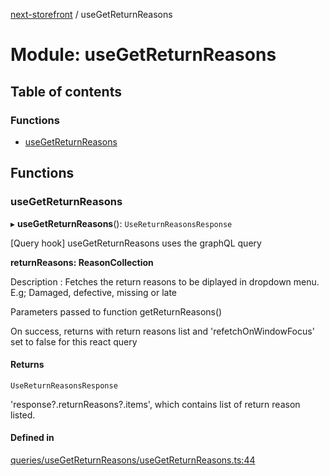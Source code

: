 [next-storefront](../README.md) / useGetReturnReasons

# Module: useGetReturnReasons

## Table of contents

### Functions

- [useGetReturnReasons](useGetReturnReasons.md#usereturnreasonsqueries)

## Functions

### useGetReturnReasons

▸ **useGetReturnReasons**(): `UseReturnReasonsResponse`

[Query hook] useGetReturnReasons uses the graphQL query

<b>returnReasons: ReasonCollection</b>

Description : Fetches the return reasons to be diplayed in dropdown menu. E.g; Damaged, defective, missing or late

Parameters passed to function getReturnReasons()

On success, returns with return reasons list and 'refetchOnWindowFocus' set to false for this react query

#### Returns

`UseReturnReasonsResponse`

'response?.returnReasons?.items', which contains list of return reason listed.

#### Defined in

[queries/useGetReturnReasons/useGetReturnReasons.ts:44](https://github.com/KiboSoftware/nextjs-storefront/blob/561a164/hooks/queries/useGetReturnReasons/useGetReturnReasons.ts#L44)
